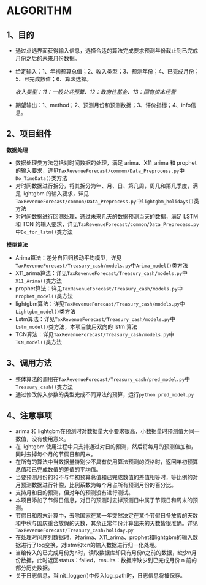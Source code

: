 # ALGORITHM

## 1、目的

* 通过点选界面获得输入信息，选择合适的算法完成要求预测年份截止到已完成月份之后的未来月份数据。

* 给定输入：1、年初预算总值；2、收入类型；3、预测年份；4、已完成月份；5、已完成数值；6、算法选择。

  *收入类型：11：一般公共预算、12：政府性基金、13：国有资本经营*

* 期望输出：1、method；2、预测月份和预测数据；3、评价指标；4、info信息。

## 2、项目组件

**数据处理**

* 数据处理类方法包括对时间数据的处理，满足 arima、X11_arima 和 prophet 的输入要求，详见`TaxRevenueForecast/common/Data_Preprocess.py`中`Do_TimeData()`类方法
* 对时间数据进行拆分，将其拆分为年、月、日、第几周，周几和第几季度，满足 lightgbm 的输入要求，详见`TaxRevenueForecast/common/Data_Preprocess.py`中`lightgbm_holidays()`类方法
* 对时间数据进行回溯处理，通过未来几天的数据预测当天的数据，满足 LSTM 和 TCN 的输入要求，详见`TaxRevenueForecast/common/Data_Preprocess.py`中`Do_for_lstm()`类方法

**模型算法**

* Arima算法：差分自回归移动平均模型，详见`TaxRevenueForecast/Treasury_cash/models.py`中`Arima_model()`类方法
* X11_arima算法：详见`TaxRevenueForecast/Treasury_cash/models.py`中`X11_Arima()`类方法
* prophet算法：详见`TaxRevenueForecast/Treasury_cash/models.py`中`Prophet_model()`类方法
* lightgbm算法：详见`TaxRevenueForecast/Treasury_cash/models.py`中`Lightgbm_model()`类方法
* Lstm算法：详见`TaxRevenueForecast/Treasury_cash/models.py`中`Lstm_model()`类方法，本项目使用双向的 lstm 算法
* TCN算法：详见`TaxRevenueForecast/Treasury_cash/models.py`中`TCN_model()`类方法

## 3、调用方法

* 整体算法的调用在`TaxRevenueForecast/Treasury_cash/pred_model.py`中`Treasury_cash()`类方法
* 通过修改传入参数的类型完成不同算法的预算，运行`python pred_model.py`

## 4、注意事项

* arima 和 lightgbm在预测时对数据量大小要求很高，小数据量时预测值为同一数值，没有使用意义。
* 在 lightgbm 使用过程中只支持通过对日的预测，然后将每月的预测值加和，同时去掉每个月的节假日和周末。
* 在所有的算法中当数据量特别少不具有使用算法预测的资格时，返回年初预算总值和已完成数值的差值的平均值。
* 当要预测月份的和不与年初预算总值和已完成数值的差值相等时，等比例的对月预测数据进行补偿，比例系数为每个月占所有预测月份的百分比。
* 支持月和日的预测，但对年的预测没有进行测试。
* 本项目添加了节假日信息，对日的预测时去掉预测日中属于节假日和周末的预测。
* 节假日和周末计算中，去除国家在某一年突然决定在某个节假日多放假的天数和中秋与国庆重合放假的天数，其余正常年份计算出来的天数皆很准确。详见`TaxRevenueForecast/Treasury_cash/holiday.py`
* 在处理时间序列数据时，对arima、X11_arima、prophet和lightgbm的输入数据进行了log变换，对lstm和tcn的输入数据进行归一化处理。
* 当给传入的已完成月份为n时，读取数据库却只有月份n之前的数据，缺少n月份数据，此时返回status：failed，results：数据库缺少到已完成月份 n 前的部分历史数据。
* 关于日志信息，当init_logger()中传入log_path时，日志信息将被保存。



